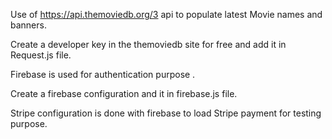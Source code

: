 Use of https://api.themoviedb.org/3 api to populate latest Movie names and banners.

Create a developer key in the themoviedb site for free and add it in Request.js file.

Firebase is used for authentication purpose .

Create a firebase configuration and it in firebase.js file.

Stripe configuration is done with firebase to load Stripe payment for testing purpose.
